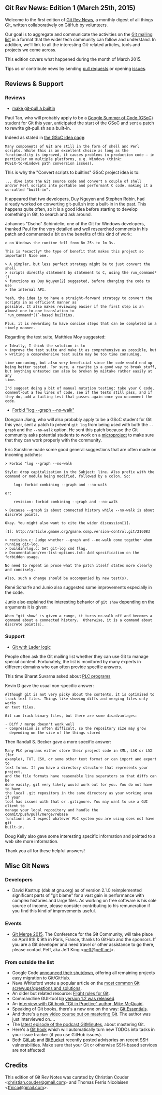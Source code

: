 
## Git Rev News: Edition 1 (March 25th, 2015)

Welcome to the first edition of [Git Rev News](http://git.github.io/rev_news/rev_news.html),
a monthly digest of all things Git, written collaboratively 
on [GitHub](https://github.com/git/git.github.io) by volunteers. 

Our goal is to aggregate and communicate
the activities on the [Git mailing list](mailto:git@vger.kernel.org)
in a format that the wider tech community can follow
and understand. In addition, we'll link to all the interesting Git-related
articles, tools and projects we come across.

This edition covers what happened during the month of March 2015.

Tips us or contribute news by sending [pull
requests](https://github.com/git/git.github.io/pulls) or opening
[issues](https://github.com/git/git.github.io/issues).

## Reviews & Support

### Reviews

* [make git-pull a builtin](http://thread.gmane.org/gmane.comp.version-control.git/265628/)

Paul Tan, who will probably apply to be a [Google Summer of Code
(GSoC)](https://developers.google.com/open-source/soc/) student for
Git this year, anticipated the start of the GSoC and sent a patch to
rewrite git-pull.sh as a built-in.

Indeed as stated in [the GSoC idea
page](http://git.github.io/SoC-2015-Ideas.html):

```
Many components of Git are still in the form of shell and Perl
scripts. While this is an excellent choice as long as the
functionality is improved, it causes problems in production code – in
particular on multiple platforms, e.g. Windows (think:
POSIX-to-Windows path conversion issues).
```

This is why the "Convert scripts to builtins" GSoC project idea is to:

```
... dive into the Git source code and convert a couple of shell
and/or Perl scripts into portable and performant C code, making it a
so-called "built-in".
```

It appeared that two developers, Duy Nguyen and Stephen Robin, had
already worked on converting git-pull.sh into a built-in in the
past. This happens quite often, so it is a good idea before starting
to develop something in Git, to search and ask around.

Johannes "Dscho" Schindelin, one of the Git for Windows developers, 
thanked Paul for the very detailed and well researched comments in 
his patch and commented a bit on the benefits of this kind of work:

```
> on Windows the runtime fell from 8m 25s to 1m 3s.

This is *exactly* the type of benefit that makes this project so important! Nice one.

> A simpler, but less perfect strategy might be to just convert the shell
> scripts directly statement by statement to C, using the run_command*()
> functions as Duy Nguyen[2] suggested, before changing the code to use
> the internal API.

Yeah, the idea is to have a straight-forward strategy to convert the scripts in as efficient manner as
possible. It also makes reviewing easier if the first step is an almost one-to-one translation to
`run_command*()`-based builtins.

Plus, it is rewarding to have concise steps that can be completed in a timely manner.
```

Regarding the test suite, Matthieu Moy suggested:

```
> Ideally, I think the solution is to
> improve the test suite and make it as comprehensive as possible, but
> writing a comprehensive test suite may be too time consuming.

time-consuming, but also very beneficial since the code would end up
being better tested. For sure, a rewrite is a good way to break stuff,
but anything untested can also be broken by mistake rather easily at any
time.

I'd suggest doing a bit of manual mutation testing: take your C code,
comment-out a few lines of code, see if the tests still pass, and if
they do, add a failing test that passes again once you uncomment the
code.
```

* [Forbid "log --graph --no-walk"](http://thread.gmane.org/gmane.comp.version-control.git/264899/)

Dongcan Jiang, who will also probably apply to be a GSoC student for
Git this year, sent a patch to prevent `git log` from being used with both
the `--graph` and the `--no-walk` option. He sent this patch because
the Git community asks potential students to work on a
[microproject](http://git.github.io/SoC-2015-Microprojects.html) to
make sure that they can work properly with the community.

Eric Sunshine made some good general suggestions that are often made
on incoming patches:

```
> Forbid "log --graph --no-walk

Style: drop capitalization in the Subject: line. Also prefix with the
command or module being modified, followed by a colon. So:

    log: forbid combining --graph and --no-walk

or:

    revision: forbid combining --graph and --no-walk

> Because --graph is about connected history while --no-walk is about discrete points.

Okay. You might also want to cite the wider discussion[1].

[1]: http://article.gmane.org/gmane.comp.version-control.git/216083

> revision.c: Judge whether --graph and --no-walk come together when running git-log.
> buildin/log.c: Set git-log cmd flag.
> Documentation/rev-list-options.txt: Add specification on the forbidden usage.

No need to repeat in prose what the patch itself states more clearly
and concisely.

Also, such a change should be accompanied by new test(s).
```

René Scharfe and Junio also suggested some improvements especially in the code.

Junio also explained the interesting behavior of `git show` depending
on the arguments it is given:

```
When "git show" is given a range, it turns no-walk off and becomes a
command about a connected history.  Otherwise, it is a command about
discrete point(s).
```

### Support

* [Git with Lader logic](http://thread.gmane.org/gmane.comp.version-control.git/265679/)
 
People often ask the Git mailing list whether they can use Git to manage
special content. Fortunately, the list is monitored by many experts in different
domains who can often provide specific answers.

This time Bharat Suvarna asked about [PLC
programs](http://en.wikipedia.org/wiki/Programmable_logic_controller)

Kevin D gave the usual non-specific answer:

```
Although git is not very picky about the contents, it is optimized to
track text files. Things like showing diffs and merging files only works
on text files.

Git can track binary files, but there are some disadvantages:

- Diff / merge doesn't work well
- Compression is often difficult, so the repository size may grow
  depending on the size of the things stored
```

Then Randall S. Becker gave a more specific answer:

```
Many PLC programs either store their project code in XML, L5K or L5X (for
example), TXT, CSV, or some other text format or can import and export to
text forms. If you have a directory structure that represents your project,
and the file formats have reasonable line separators so that diffs can be
done easily, git very likely would work out for you. You do not have to have
the local .git repository in the same directory as your working area if your
tool has issues with that or .gitignore. You may want to use a GUI client to
manage your local repository and handle the commit/push/pull/merge/rebase
functions as I expect whatever PLC system you are using does not have git
built-in.
```

Doug Kelly also gave some interesting specific information and pointed to a
web site more information.

Thank you all for these helpful answers!

## Misc Git News

### Developers

* David Kastrup (dak at gnu.org) as of version 2.1.0 reimplemented significant
parts of "git blame" for a vast gain in performance with complex
histories and large files. As working on free software is his sole
source of income, please consider contributing to his remuneration if
you find this kind of improvements useful.

### Events

* [Git Merge 2015](http://git-merge.com/), The Conference for the Git
Community, will take place on April 8th & 9th in Paris, France, thanks
to GitHub and the sponsors. If you are a Git developer and need travel 
or other assistance to go there, please contact Peff, aka
Jeff King &lt;<peff@peff.net>&gt;.

### From outside the list

* Google Code [announced their shutdown](http://google-opensource.blogspot.de/2015/03/farewell-to-google-code.html), offering all remaining projects easy migration to Git/GitHub. 
* Nava Whiteford wrote a popular article on the [most common Git screwups/questions and solutions](http://41j.com/blog/2015/02/common-git-screwupsquestions-solutions/).
* An older but related resource: [Flight rules for Git](https://github.com/k88hudson/git-flight-rules). 
* Commandline GUI-tool *tig* [version 1.2 was  released](http://article.gmane.org/gmane.comp.version-control.git/265298).
* An [interview with Git book "Git in Practice" author, Mike McQuaid](http://www.infoq.com/articles/interview-Mike-McQuaid-git-practice).
* Speaking of Git books, there's  a new one on the way: [Git Essentials](https://www.packtpub.com/application-development/git-essentials).
* And there's [a new video course out on mastering Git](https://www.packtpub.com/application-development/mastering-git-video). The author was just interviewed on....
* The [latest episode of the podcast  GitMinutes](http://episodes.gitminutes.com/2015/03/gitminutes-33-thom-parkin-on-mastering.html), about mastering Git.
* Here's a [Git hook](https://github.com/naholyr/github-todos/wiki/Full-presentation) which will automatically turn new TODOs into tasks in your issue tracker (if you use GitHub issues).
* Both [GitLab](https://about.gitlab.com/2015/03/19/omnibus-gitlab-openssl-security-release/) and [BitBucket](https://blog.bitbucket.org/2015/03/19/openssl-security-advisory/) recently posted advisories on recent SSH vulnerabilities. Make 
sure that your Git or otherwise SSH-based services are not affected!

## Credits

This edition of Git Rev Notes was curated by Christian Couder &lt;<christian.couder@gmail.com>&gt; and Thomas Ferris Nicolaisen &lt;<tfnico@gmail.com>&gt;.
